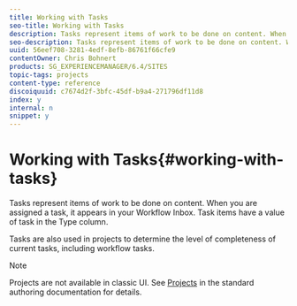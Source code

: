 ```yaml
---
title: Working with Tasks
seo-title: Working with Tasks
description: Tasks represent items of work to be done on content. When you are assigned a task, it appears in your Workflow Inbox. Task items have a value of task in the Type column.
seo-description: Tasks represent items of work to be done on content. When you are assigned a task, it appears in your Workflow Inbox. Task items have a value of task in the Type column.
uuid: 56eef708-3281-4edf-8efb-86761f66cfe9
contentOwner: Chris Bohnert
products: SG_EXPERIENCEMANAGER/6.4/SITES
topic-tags: projects
content-type: reference
discoiquuid: c7674d2f-3bfc-45df-b9a4-271796df11d8
index: y
internal: n
snippet: y
---
```


# Working with Tasks{#working-with-tasks}

Tasks represent items of work to be done on content. When you are assigned a task, it appears in your Workflow Inbox. Task items have a value of task in the Type column.

Tasks are also used in projects to determine the level of completeness of current tasks, including workflow tasks.

>[!NOTE]
>
>Projects are not available in classic UI. See [Projects](../../../sites/authoring/using/projects.md) in the standard authoring documentation for details.

